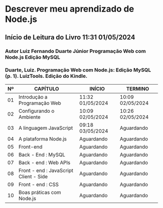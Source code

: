 # Descrever meu aprendizado de Node.js


## Início de Leitura do Livro 11:31 01/05/2024
### Autor Luiz Fernando Duarte Júnior Programação Web com Node.js Edição MySQL
### Duarte, Luiz. Programação Web com Node.js: Edição MySQL (p. 1). LuizTools. Edição do Kindle. 

|Nº|CAPÍTULO|INÍCIO|TERMINO|
|---|---|---|---|
|01|Introdução a Programação Web|11:32 01/05/2024|10:09 02/05/2024|
|02|Configurando o Ambiente|10:09 02/05/2024|10:26 02/05/2024|
|03|A linguagem JavaScript|09:18 03/05/2024|Aguardando|
|04|A plataforma Node.js|Aguardando|Aguardando|
|05|Front-end|Aguardando|Aguardando|
|06|Back - End : MySQL|Aguardando|Aguardando|
|07|Back - end : Web APIs|Aguardando|Aguardando|
|08|Front - end : JavaScript Client - Side|Aguardando|Aguardando|
|09|Front - end : CSS|Aguardando|Aguardando|
|10|Boas práticas com Node.js|Aguardando|Aguardando|